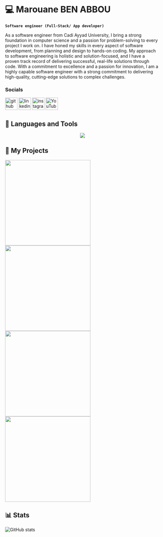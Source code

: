 # 💻 Marouane BEN ABBOU
**` Software engineer (Full-Stack/ App developer) `**
<!-- Social icons section -->
As a software engineer from Cadi Ayyad University, I bring a strong foundation in computer science and a passion for problem-solving to every project I work on. I have honed my skills in every aspect of software development, from planning and design to hands-on coding. My approach to software engineering is holistic and solution-focused, and I have a proven track record of delivering successful, real-life solutions through code. With a commitment to excellence and a passion for innovation, I am a highly capable software engineer with a strong commitment to delivering high-quality, cutting-edge solutions to complex challenges.
 
### Socials
[<img src='https://cdn.jsdelivr.net/npm/simple-icons@3.0.1/icons/github.svg' alt='github' height='40'>](https://github.com/https://github.com/MarouBen)  [<img src='https://cdn.jsdelivr.net/npm/simple-icons@3.0.1/icons/linkedin.svg' alt='linkedin' height='40'>](https://www.linkedin.com/in/https://www.linkedin.com/in/benabboumarouane//)  [<img src='https://cdn.jsdelivr.net/npm/simple-icons@3.0.1/icons/instagram.svg' alt='instagram' height='40'>](https://www.instagram.com/https://www.instagram.com/marou__ben/)  [<img src='https://cdn.jsdelivr.net/npm/simple-icons@3.0.1/icons/youtube.svg' alt='YouTube' height='40'>](https://www.youtube.com/channel/https://www.youtube.com/@marouaneben6047)  

## 🧰 Languages and Tools
<p align="center">
  <a href="https://skillicons.dev">
    <img src="https://skillicons.dev/icons?i=java,python,cpp,c,html,css,js,django,flask,php,kotlin,mysql,vscode,git,github" />
  </a>
</p>
<h2>📘 My Projects</h2>
<p>
 <a href="https://github.com/MarouBen/Project-2_Ethepy"><img width="278" src="https://denvercoder1-github-readme-stats.vercel.app/api/pin/?username=MarouBen&repo=Project-2_Ethepy&theme=react&bg_color=1F222E&title_color=F85D7F&hide_border=true&icon_color=F8D866&show_icons=false"></a>
 <a href="https://github.com/MarouBen/Project-1_Pinsta"><img width="278" src="https://denvercoder1-github-readme-stats.vercel.app/api/pin/?username=MarouBen&repo=Project-1_Pinsta&theme=react&bg_color=1F222E&title_color=F85D7F&hide_border=true&icon_color=F8D866&show_icons=false"></a>
 <a href="https://github.com/MarouBen/Project-4_Wiki"><img width="278" src="https://denvercoder1-github-readme-stats.vercel.app/api/pin/?username=MarouBen&repo=Project-4_Wiki&theme=react&bg_color=1F222E&title_color=F85D7F&hide_border=true&icon_color=F8D866&show_icons=false"></a>
 <a href="https://github.com/MarouBen/Project-3_GoogleClone"><img width="278" src="https://denvercoder1-github-readme-stats.vercel.app/api/pin/?username=MarouBen&repo=Project-3_GoogleClone&theme=react&bg_color=1F222E&title_color=F85D7F&hide_border=true&icon_color=F8D866&show_icons=false"></a>
</p>


## 📊 Stats
![GitHub stats](https://github-readme-stats.vercel.app/api?username=MarouBen&show_icons=true)  
